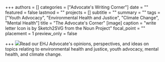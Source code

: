 +++
authors = []
categories = ["Advocate's Writing Corner"]
date = ""
featured = false
lastmod = ""
projects = []
subtitle = ""
summary = ""
tags = ["Youth Advocacy", "Environmental Health and Justice", "Climate Change", "Mental Health"]
title = "The Advocate's Corner"
[image]
caption = "write letter Icon is by Sketch2SVG from the Noun Project"
focal_point = ""
placement = 1
preview_only = false

+++
<left>![](/uploads/ehj-noun_write-letter_small.png)</left>Read our EHJ Advocate's opinions, perspectives, and ideas on topics relating to environmental health and justice, youth advocacy, mental health, and climate change.